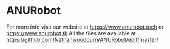 # ANURobot

For more info visit our website at https://www.anurobot.tech or https://www.anurobot.tk
All the files are avaliable at https://github.com/Nathanwoodburn/ANURobot/edit/master/
